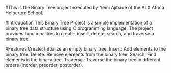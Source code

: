 
#This is the Binary Tree project executed by Yemi Ajibade of the ALX Africa Holberton School.

#Introduction
This Binary Tree Project is a simple implementation of a binary tree data structure using C programming language. The project provides functionalities to create, insert, delete, search, and traverse a binary tree.

#Features
Create: Initialize an empty binary tree.
Insert: Add elements to the binary tree.
Delete: Remove elements from the binary tree.
Search: Find elements in the binary tree.
Traversal: Traverse the binary tree in different orders (inorder, preorder, postorder).
